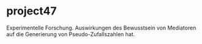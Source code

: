 # project47
Experimentelle Forschung.
Auswirkungen des Bewusstsein von Mediatoren auf die Generierung von Pseudo-Zufallszahlen hat.
